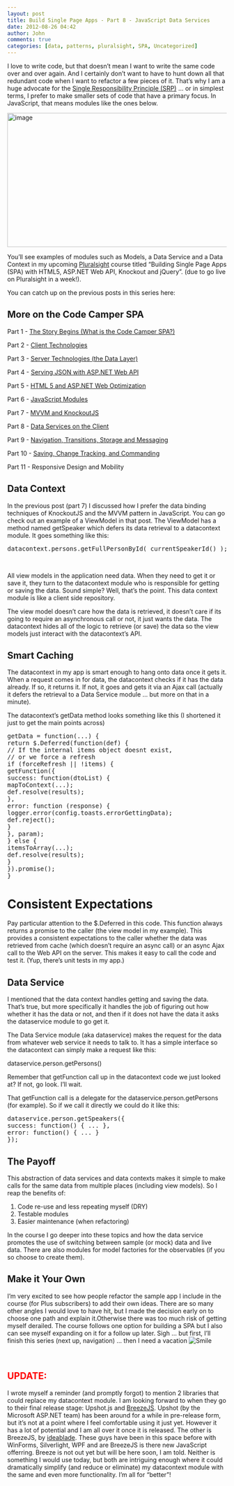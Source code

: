 ```yaml
---
layout: post
title: Build Single Page Apps - Part 8 - JavaScript Data Services
date: 2012-08-26 04:42
author: John
comments: true
categories: [data, patterns, pluralsight, SPA, Uncategorized]
---
```

I love to write code, but that doesn’t mean I want to write the same code over and over again. And I certainly don’t want to have to hunt down all that redundant code when I want to refactor a few pieces of it. That’s why I am a huge advocate for the <a href="http://en.wikipedia.org/wiki/Single_responsibility_principle">Single Responsibility Principle (SRP)</a> … or in simplest terms, I prefer to make smaller sets of code that have a primary focus. In JavaScript, that means modules like the ones below.

<a href="http://images.johnpapa.net/wp-content/uploads/media/Windows-Live-Writer/Build-Single-Page-Apps---Part-8---Data-S_14EC6/image_4.png"><img style="background-image: none; padding-left: 0px; padding-right: 0px; display: block; float: none; margin-left: auto; margin-right: auto; padding-top: 0px; border-width: 0px;" title="image" src="http://images.johnpapa.net/wp-content/uploads/media/Windows-Live-Writer/Build-Single-Page-Apps---Part-8---Data-S_14EC6/image_thumb_1.png" alt="image" width="520" height="307" border="0" /></a>

You’ll see examples of modules such as Models, a Data Service and a Data Context in my upcoming <a href="http://www.pluralsight.com/">Pluralsight</a> course titled “Building Single Page Apps (SPA) with HTML5, ASP.NET Web API, Knockout and jQuery”. (due to go live on Pluralsight in a week!).

You can catch up on the previous posts in this series here:
<h2>More on the Code Camper SPA</h2>
Part 1 - <a href="http://jpapa.me/spapost1">The Story Begins (What is the Code Camper SPA?)</a>

Part 2 - <a href="http://jpapa.me/spapost2">Client Technologies</a>

Part 3 - <a href="/spapost3">Server Technologies (the Data Layer)</a>

Part 4 - <a href="http://jpapa.me/spapost4">Serving JSON with ASP.NET Web API</a>

Part 5 - <a href="http://jpapa.me/spapost5">HTML 5 and ASP.NET Web Optimization</a>

Part 6 - <a href="http://jpapa.me/spapost6">JavaScript Modules</a>

Part 7 - <a href="http://jpapa.me/spapost7">MVVM and KnockoutJS</a>

Part 8 - <a href="http://jpapa.me/spapost8">Data Services on the Client</a>

Part 9 - <a href="http://jpapa.me/spapost9">Navigation, Transitions, Storage and Messaging</a>

Part 10 - <a href="http://jpapa.me/spapost10">Saving, Change Tracking, and Commanding</a>

Part 11 - Responsive Design and Mobility
<h2>Data Context</h2>
In the previous post (part 7) I discussed how I prefer the data binding techniques of KnockoutJS and the MVVM pattern in JavaScript. You can go check out an example of a ViewModel in that post. The ViewModel has a method named getSpeaker which defers its data retrieval to a datacontext module. It goes something like this:
<pre class="csharpcode">datacontext.persons.getFullPersonById( currentSpeakerId() );</pre>
&nbsp;

All view models in the application need data. When they need to get it or save it, they turn to the datacontext module who is responsible for getting or saving the data. Sound simple? Well, that’s the point. This data context module is like a client side repository.

The view model doesn’t care how the data is retrieved, it doesn’t care if its going to require an asynchronous call or not, it just wants the data. The datacontext hides all of the logic to retrieve (or save) the data so the view models just interact with the datacontext’s API.
<h2>Smart Caching</h2>
The datacontext in my app is smart enough to hang onto data once it gets it. When a request comes in for data, the datacontext checks if it has the data already. If so, it returns it. If not, it goes and gets it via an Ajax call (actually it defers the retrieval to a Data Service module … but more on that in a minute).

The datacontext’s getData method looks something like this (I shortened it just to get the main points across)
<pre class="csharpcode">getData = function(...) {
<span class="kwrd">return</span> $.Deferred(function(def) {
<span class="rem">// If the internal items object doesnt exist, </span>
<span class="rem">// or we force a refresh</span>
<span class="kwrd">if</span> (forceRefresh || !items) {
getFunction({
success: function(dtoList) {
mapToContext(...);
def.resolve(results);
},
error: function (response) {
logger.error(config.toasts.errorGettingData);
def.reject();
}
}, param);
} <span class="kwrd">else</span> {
itemsToArray(...);
def.resolve(results);
}
}).promise();
}</pre>
<h1>Consistent Expectations</h1>
Pay particular attention to the $.Deferred in this code. This function always returns a promise to the caller (the view model in my example). This provides a consistent expectations to the caller whether the data was retrieved from cache (which doesn’t require an async call) or an async Ajax call to the Web API on the server. This makes it easy to call the code and test it. (Yup, there’s unit tests in my app.)
<h2>Data Service</h2>
I mentioned that the data context handles getting and saving the data. That’s true, but more specifically it handles the job of figuring out how whether it has the data or not, and then if it does not have the data it asks the dataservice module to go get it.

The Data Service module (aka dataservice) makes the request for the data from whatever web service it needs to talk to. It has a simple interface so the datacontext can simply make a request like this:

dataservice.person.getPersons()

Remember that getFunction call up in the datacontext code we just looked at? If not, go look. I’ll wait.

That getFunction call is a delegate for the dataservice.person.getPersons (for example). So if we call it directly we could do it like this:
<pre class="csharpcode">dataservice.person.getSpeakers({
success: function() { ... },
error: function() { ... }
});</pre>
<h2>The Payoff</h2>
This abstraction of data services and data contexts makes it simple to make calls for the same data from multiple places (including view models). So I reap the benefits of:
<ol>
	<li>Code re-use and less repeating myself (DRY)</li>
	<li>Testable modules</li>
	<li>Easier maintenance (when refactoring)</li>
</ol>
In the course I go deeper into these topics and how the data service promotes the use of switching between sample (or mock) data and live data. There are also modules for model factories for the observables (if you so choose to create them).
<h2>Make it Your Own</h2>
I’m very excited to see how people refactor the sample app I include in the course (for Plus subscribers) to add their own ideas. There are so many other angles I would love to have hit, but I made the decision early on to choose one path and explain it.Otherwise there was too much risk of getting myself derailed. The course follows one option for building a SPA but I also can see myself expanding on it for a follow up later. Sigh … but first, I’ll finish this series (next up, navigation) … then I need a vacation <img class="wlEmoticon wlEmoticon-smile" style="border-style: none;" src="http://images.johnpapa.net/wp-content/uploads/media/Windows-Live-Writer/Build-Single-Page-Apps---Part-8---Data-S_14EC6/wlEmoticon-smile_2.png" alt="Smile" />

&nbsp;
<h2><span style="color: #ff0000;"><strong>UPDATE: </strong></span></h2>
I wrote myself a reminder (and promptly forgot) to mention 2 libraries that could replace my datacontext module. I am looking forward to when they go to their final release stage: Upshot.js and <a href="http://www.breezejs.com/">BreezeJS</a>. Upshot (by the Microsoft ASP.NET team) has been around for a while in pre-release form, but it’s not at a point where I feel comfortable using it just yet. However it has a lot of potential and I am all over it once it is released. The other is BreezeJS, by <a href="http://www.ideablade.com/">ideablade</a>. These guys have been in this space before with WinForms, Silverlight, WPF and are BreezeJS is there new JavaScript offerring. Breeze is not out yet but will be here soon, I am told. Neither is something I would use today, but both are intriguing enough where it could dramatically simplify (and reduce or eliminate) my datacontext module with the same and even more functionality. I’m all for “better”!
